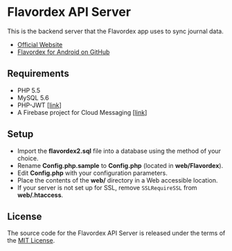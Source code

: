 # Flavordex API Server

This is the backend server that the Flavordex app uses to sync journal data.

   * [Official Website](http://flavordex.com/)
   * [Flavordex for Android on GitHub](https://github.com/ultramega/flavordex)

## Requirements

   * PHP 5.5
   * MySQL 5.6
   * PHP-JWT [[link](https://github.com/firebase/php-jwt)]
   * A Firebase project for Cloud Messaging [[link](https://firebase.google.com/)]

## Setup

   * Import the **flavordex2.sql** file into a database using the method of your choice.
   * Rename **Config.php.sample** to **Config.php** (located in **web/Flavordex**).
   * Edit **Config.php** with your configuration parameters.
   * Place the contents of the **web/** directory in a Web accessible location.
   * If your server is not set up for SSL, remove `SSLRequireSSL` from **web/.htaccess**.

## License

The source code for the Flavordex API Server is released under the terms of the
[MIT License](http://sguidetti.mit-license.org/).
